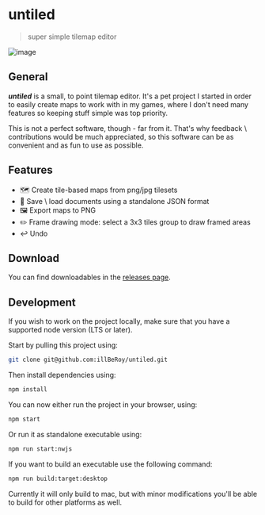 # untiled
> super simple tilemap editor

![image](https://user-images.githubusercontent.com/6681893/67148571-7ce09a80-f2a9-11e9-98e8-c5e938cf73ee.png)

## General
***untiled*** is a small, to point tilemap editor. It's a pet project I started in order to easily create maps to work with in my games, where I don't need many features so keeping stuff simple was top priority.

This is not a perfect software, though - far from it. That's why feedback \ contributions would be much appreciated, so this software can be as convenient and as fun to use as possible.

## Features
* 🗺 Create tile-based maps from png/jpg tilesets
* 💾 Save \ load documents using a standalone JSON format
* 🖼 Export maps to PNG
* ✏️ Frame drawing mode: select a 3x3 tiles group to draw framed areas
* ↩ Undo

## Download
You can find downloadables in the [releases page](https://github.com/illBeRoy/untiled/releases).

## Development
If you wish to work on the project locally, make sure that you have a supported node version (LTS or later).

Start by pulling this project using:
```bash
git clone git@github.com:illBeRoy/untiled.git
```

Then install dependencies using:
```bash
npm install
```

You can now either run the project in your browser, using:
```bash
npm start
```

Or run it as standalone executable using:
```bash
npm run start:nwjs
```

If you want to build an executable use the following command:
```bash
npm run build:target:desktop
```
Currently it will only build to mac, but with minor modifications you'll be able to build for other platforms as well.
